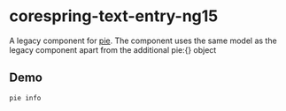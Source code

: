 # corespring-text-entry-ng15

A legacy component for [pie](http://github.com/PieLabs/pie).
The component uses the same model as the legacy component apart from the additional pie:{} object

## Demo

 ```
 pie info     
 ```  
  

 
